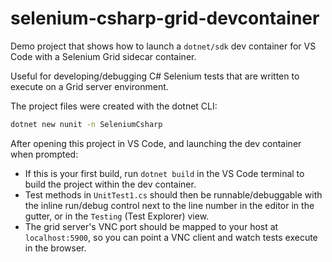 # selenium-csharp-grid-devcontainer

Demo project that shows how to launch a `dotnet/sdk` dev container for VS Code with a Selenium Grid sidecar container.

Useful for developing/debugging C# Selenium tests that are written to execute on a Grid server environment.

The project files were created with the dotnet CLI:

```zsh
dotnet new nunit -n SeleniumCsharp
```

After opening this project in VS Code, and launching the dev container when prompted:

* If this is your first build, run `dotnet build` in the VS Code terminal to build the project within the dev container.
* Test methods in `UnitTest1.cs` should then be runnable/debuggable with the inline run/debug control next to the line number in the editor in the gutter, or in the `Testing` (Test Explorer) view.
* The grid server's VNC port should be mapped to your host at `localhost:5900`, so you can point a VNC client and watch tests execute in the browser.
